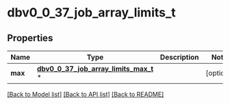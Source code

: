 # dbv0_0_37_job_array_limits_t

## Properties
Name | Type | Description | Notes
------------ | ------------- | ------------- | -------------
**max** | [**dbv0_0_37_job_array_limits_max_t**](dbv0_0_37_job_array_limits_max.md) \* |  | [optional] 

[[Back to Model list]](../README.md#documentation-for-models) [[Back to API list]](../README.md#documentation-for-api-endpoints) [[Back to README]](../README.md)


